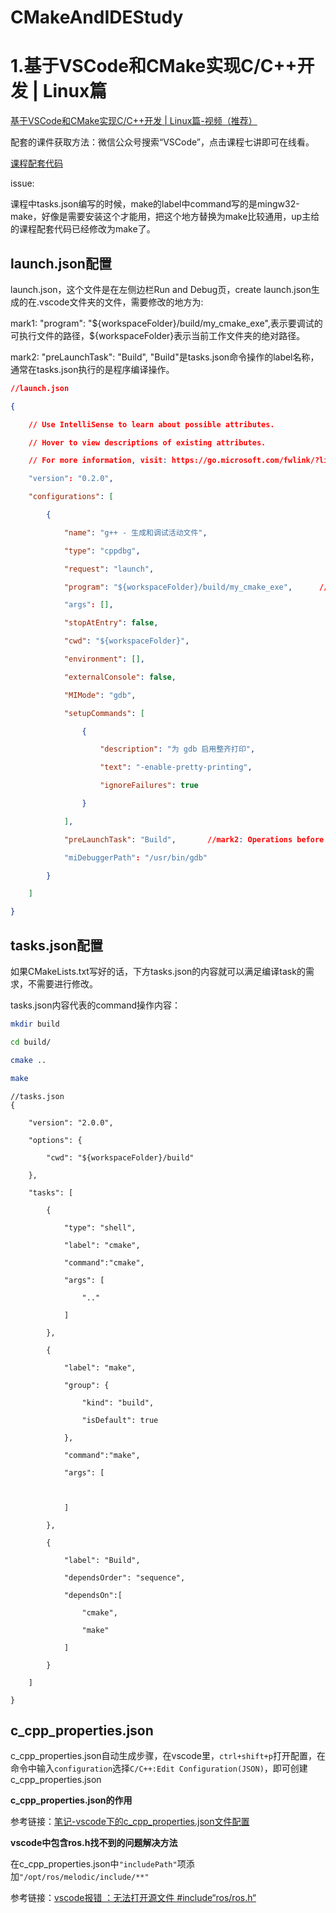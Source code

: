 # CMakeAndIDEStudy

# 1.基于VSCode和CMake实现C/C++开发 | Linux篇

[基于VSCode和CMake实现C/C++开发 | Linux篇-视频（推荐）](https://www.bilibili.com/video/BV1fy4y1b7TC?from=search&seid=17147323456237447809&spm_id_from=333.337.0.0)

配套的课件获取方法：微信公众号搜索“VSCode”，点击课程七讲即可在线看。

[课程配套代码](VScodeAndCmake_7Lessons/source_code)

issue:

课程中tasks.json编写的时候，make的label中command写的是mingw32-make，好像是需要安装这个才能用，把这个地方替换为make比较通用，up主给的课程配套代码已经修改为make了。

## launch.json配置

launch.json，这个文件是在左侧边栏Run and Debug页，create launch.json生成的在.vscode文件夹的文件，需要修改的地方为:

mark1:  "program": "${workspaceFolder}/build/my_cmake_exe",表示要调试的可执行文件的路径，${workspaceFolder}表示当前工作文件夹的绝对路径。

mark2: "preLaunchTask": "Build",  "Build"是tasks.json命令操作的label名称，通常在tasks.json执行的是程序编译操作。

```json
//launch.json

{

​    // Use IntelliSense to learn about possible attributes.

​    // Hover to view descriptions of existing attributes.

​    // For more information, visit: https://go.microsoft.com/fwlink/?linkid=830387

​    "version": "0.2.0",

​    "configurations": [

​        {

​            "name": "g++ - 生成和调试活动文件",

​            "type": "cppdbg",

​            "request": "launch",

​            "program": "${workspaceFolder}/build/my_cmake_exe",      //mark1: The absolute path of the executable file

​            "args": [],

​            "stopAtEntry": false,

​            "cwd": "${workspaceFolder}",

​            "environment": [],

​            "externalConsole": false,

​            "MIMode": "gdb",

​            "setupCommands": [

​                {

​                    "description": "为 gdb 启用整齐打印",

​                    "text": "-enable-pretty-printing",

​                    "ignoreFailures": true

​                }

​            ],

​            "preLaunchTask": "Build",       //mark2: Operations before starting debug

​            "miDebuggerPath": "/usr/bin/gdb"

​        }

​    ]

}
```

## tasks.json配置

如果CMakeLists.txt写好的话，下方tasks.json的内容就可以满足编译task的需求，不需要进行修改。

tasks.json内容代表的command操作内容：

```bash
mkdir build

cd build/

cmake ..

make
```



```
//tasks.json
{

​    "version": "2.0.0",

​    "options": {

​        "cwd": "${workspaceFolder}/build"

​    },

​    "tasks": [

​        {

​            "type": "shell",

​            "label": "cmake",

​            "command":"cmake",

​            "args": [

​                ".."

​            ]

​        },

​        {

​            "label": "make",

​            "group": {

​                "kind": "build",

​                "isDefault": true

​            },

​            "command":"make",

​            "args": [



​            ]

​        },

​        {

​            "label": "Build",

​            "dependsOrder": "sequence",

​            "dependsOn":[

​                "cmake",

​                "make"

​            ]

​        }

​    ]

}
```

## c_cpp_properties.json

c_cpp_properties.json自动生成步骤，在vscode里，`ctrl+shift+p`打开配置，在命令中输入`configuration`选择`C/C++:Edit Configuration(JSON)`，即可创建c_cpp_properties.json

**c_cpp_properties.json的作用**

参考链接：[笔记-vscode下的c_cpp_properties.json文件配置](https://blog.csdn.net/fdfdsds/article/details/102248876)

**vscode中包含ros.h找不到的问题解决方法**

在c_cpp_properties.json中`"includePath"`项添加`"/opt/ros/melodic/include/**"`

参考链接：[vscode报错 ：无法打开源文件 #include“ros/ros.h“](https://blog.csdn.net/weixin_45723524/article/details/119218014)

